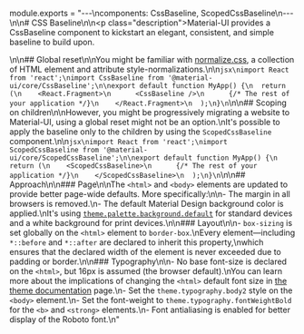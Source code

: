 module.exports = "---\ncomponents: CssBaseline, ScopedCssBaseline\n---\n\n# CSS Baseline\n\n<p class=\"description\">Material-UI provides a CssBaseline component to kickstart an elegant, consistent, and simple baseline to build upon.</p>\n\n## Global reset\n\nYou might be familiar with [normalize.css](https://github.com/necolas/normalize.css), a collection of HTML element and attribute style-normalizations.\n\n```jsx\nimport React from 'react';\nimport CssBaseline from '@material-ui/core/CssBaseline';\n\nexport default function MyApp() {\n  return (\n    <React.Fragment>\n      <CssBaseline />\n      {/* The rest of your application */}\n    </React.Fragment>\n  );\n}\n```\n\n## Scoping on children\n\nHowever, you might be progressively migrating a website to Material-UI, using a global reset might not be an option.\nIt's possible to apply the baseline only to the children by using the `ScopedCssBaseline` component.\n\n```jsx\nimport React from 'react';\nimport ScopedCssBaseline from '@material-ui/core/ScopedCssBaseline';\n\nexport default function MyApp() {\n  return (\n    <ScopedCssBaseline>\n      {/* The rest of your application */}\n    </ScopedCssBaseline>\n  );\n}\n```\n\n## Approach\n\n### Page\n\nThe `<html>` and `<body>` elements are updated to provide better page-wide defaults. More specifically:\n\n- The margin in all browsers is removed.\n- The default Material Design background color is applied.\nIt's using [`theme.palette.background.default`](/customization/default-theme/?expand-path=$.palette.background) for standard devices and a white background for print devices.\n\n### Layout\n\n- `box-sizing` is set globally on the `<html>` element to `border-box`.\nEvery element—including `*::before` and `*::after` are declared to inherit this property,\nwhich ensures that the declared width of the element is never exceeded due to padding or border.\n\n### Typography\n\n- No base font-size is declared on the `<html>`, but 16px is assumed (the browser default).\nYou can learn more about the implications of changing the `<html>` default font size in [the theme documentation](/customization/typography/#typography-html-font-size) page.\n- Set the `theme.typography.body2` style on the `<body>` element.\n- Set the font-weight to `theme.typography.fontWeightBold` for the `<b>` and `<strong>` elements.\n- Font antialiasing is enabled for better display of the Roboto font.\n"